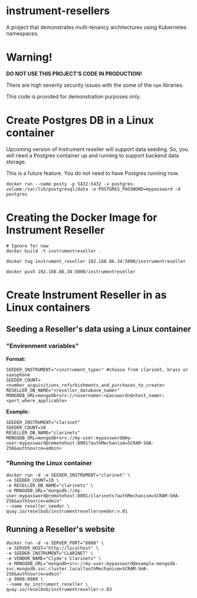 # instrument-resellers
A project that demonstrates multi-tenancy architectures using Kubernetes namespaces.

# Warning!

**DO NOT USE THIS PROJECT'S CODE IN PRODUCTION!**

There are high severity security issues with the some of the `npm` libraries.

This code is provided for demonstration purposes only.

# Create Postgres DB in a Linux container

Upcoming version of Instrument reseller will support data seeding. So, you will need a Postgres container up and running to support backend data storage.

This is a future feature. You do not need to have Postgres running now.

```
docker run --name posty -p 5432:5432 -v postgres-volume:/var/lib/postgresql/data -e POSTGRES_PASSWORD=mypassword -d postgres
```

# Creating the Docker Image for Instrument Reseller

```
# Ignore for now
docker build -t instrumentreseller .

docker tag instrument_reseller 192.168.86.34:5000/instrumentreseller

docker push 192.168.86.34:5000/instrumentreseller
```

# Create Instrument Reseller in as Linux containers

## Seeding a Reseller's data using a Linux container

### "Environment variables"

**Format:**

```text
SEEDER_INSTRUMENT="<instrument_type>" #choose from clarinet, brass or saxophone
SEEDER_COUNT=<number_acquisitions_refurbishments_and_purchases_to_create>
RESELLER_DB_NAME="<reseller_database_name>"
MONGODB_URL=mongodb+srv://<username>:<password>@<host_name>:<port_where_applicable>
```

**Example:**

```text
SEEDER_INSTRUMENT="clarinet"
SEEDER_COUNT=10
RESELLER_DB_NAME="clarinets"
MONGODB_URL=mongodb+srv://my-user:mypassword@my-user:mypassword@remotehost:8001?authMechanism=SCRAM-SHA-256&authSource=admin>
```

### "Running the Linux container

```
docker run -d -e SEEDER_INSTRUMENT="clarinet" \
-e SEEDER_COUNT=10 \
-e RESELLER_DB_NAME="clarinets" \
-e MONGODB_URL="mongodb://my-user:mypassword@remotehost:8001/clarinets?authMechanism=SCRAM-SHA-256&authSource=admin"
--name reseller_seeder \
quay.io/reselbob/instrumentresellerseeder:v.01
```

## Running a Reseller's website



```
docker run -d -e SERVER_PORT="8088" \
-e SERVER_HOST="http://localhost" \
-e SEEDER_INSTRUMENT="CLARINET" \
-e VENDOR_NAME="Clyde's Clarinets" \
-e MONGODB_URL="mongodb+srv://my-user:mypassword@example-mongodb-svc.mongodb.svc.cluster.local?authMechanism=SCRAM-SHA-256&authSource=admin"
-p 8088:8088 \
--name my_instrument_reseller \
quay.io/reselbob/instrumentreseller:v.03
```